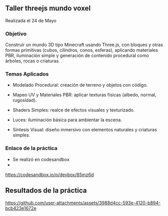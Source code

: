 ## **Taller threejs mundo voxel**

Realizada el 24 de Mayo

### **Objetivo**
Construir un mundo 3D tipo Minecraft usando Three.js, con bloques y otras formas primitivas (cubos, cilindros, conos, esferas), aplicando materiales PBR, iluminación simple y generación de contenido procedural como árboles, rocas o criaturas.


### **Temas Aplicados**

- Modelado Procedural: creación de terreno y objetos con código.

- Mapeo UV y Materiales PBR: aplicar texturas físicas (albedo, normal, rugosidad).

- Shaders Simples: realce de efectos visuales y texturizado.

- Luces: iluminación básica para ambientar la escena.

- Síntesis Visual: diseño inmersivo con elementos naturales y criaturas simples.

### Enlace de la práctica

- Se realizó en codesandbox
-  

https://codesandbox.io/p/devbox/85mz6d

## Resultados de la práctica

https://github.com/user-attachments/assets/3988d4cc-593e-4120-b894-bcb423e1672e
